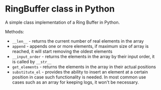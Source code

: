 # RingBuffer class in Python

A simple class implementation of a Ring Buffer in Python.

Methods:
- `__len__` - returns the current number of real elements in the array
- `append` - appends one or more elements, if maximum size of array is reached, it will start removing the oldest elements
- `__input_order` - returns the elements in the array by their input order, it is called by `__str__`
- `get_elements` - returns the elements in the array in their actual positions
- `substitute_el` - provides the ability to insert an element at a certain position in case such functionality is needed. In most common use cases such as an array for keeping logs, it won't be necessary.